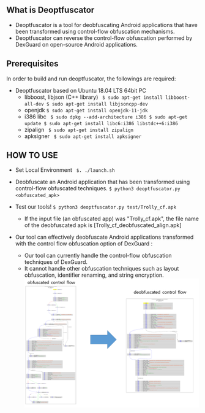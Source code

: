 ## What is Deoptfuscator

+ Deoptfuscator is a tool for deobfuscating Android applications that have been transformed using control-flow obfuscation mechanisms.
+ Deoptfuscator can reverse the control-flow obfuscation performed by DexGuard on open-source Android applications.

## Prerequisites
In order to build and run deoptfuscator, the followings are required:
+ Deoptfuscator based on Ubuntu 18.04 LTS 64bit PC
  + libboost, libjson (C++ library)
    ` $ sudo apt-get install libboost-all-dev
      $ sudo apt-get install libjsoncpp-dev`
  + openjdk
    `$ sudo apt-get install openjdk-11-jdk`
  + i386 libc
    ` $ sudo dpkg --add-architecture i386
      $ sudo apt-get update
      $ sudo apt-get install libc6:i386 libstdc++6:i386`
  + zipalign
    ` $ sudo apt-get install zipalign`
  + apksigner
    ` $ sudo apt-get install apksigner`


## HOW TO USE
+ Set Local Environment
  ` $. ./launch.sh`
+ Deobfuscate an Android application that has been transformed using control-flow obfuscated techniques.
  `$ python3 deoptfuscator.py <obfuscated_apk>`
+ Test our tools!
  `$ python3 deoptfuscator.py test/Trolly_cf.apk`
  + If the input file (an obfuscated app) was "Trolly_cf.apk", the file name of the deobfuscated apk is [Trolly_cf_deobfuscated_align.apk]

+ Our tool can effectively deobfuscate Android applications transformed with the control flow obfuscation option of DexGuard :
  + Our tool can currently handle the control-flow obfuscation techniques of DexGuard.
  + It cannot handle other obfuscation techniques such as layout obfuscation, identifier renaming, and string encryption.
![obfuscation](/images/effect.png)
